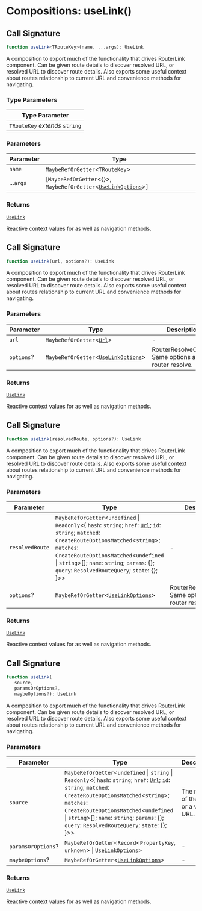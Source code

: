 # Compositions: useLink()

## Call Signature

```ts
function useLink<TRouteKey>(name, ...args): UseLink
```

A composition to export much of the functionality that drives RouterLink component. Can be given route details to discover resolved URL,
or resolved URL to discover route details. Also exports some useful context about routes relationship to current URL and convenience methods
for navigating.

### Type Parameters

| Type Parameter |
| ------ |
| `TRouteKey` *extends* `string` |

### Parameters

| Parameter | Type |
| ------ | ------ |
| `name` | `MaybeRefOrGetter`\<`TRouteKey`\> |
| ...`args` | [`MaybeRefOrGetter`\<\{\}\>, `MaybeRefOrGetter`\<[`UseLinkOptions`](../types/UseLinkOptions.md)\>] |

### Returns

[`UseLink`](../types/UseLink.md)

Reactive context values for as well as navigation methods.

## Call Signature

```ts
function useLink(url, options?): UseLink
```

A composition to export much of the functionality that drives RouterLink component. Can be given route details to discover resolved URL,
or resolved URL to discover route details. Also exports some useful context about routes relationship to current URL and convenience methods
for navigating.

### Parameters

| Parameter | Type | Description |
| ------ | ------ | ------ |
| `url` | `MaybeRefOrGetter`\<[`Url`](../types/Url.md)\> | - |
| `options`? | `MaybeRefOrGetter`\<[`UseLinkOptions`](../types/UseLinkOptions.md)\> | RouterResolveOptions Same options as router resolve. |

### Returns

[`UseLink`](../types/UseLink.md)

Reactive context values for as well as navigation methods.

## Call Signature

```ts
function useLink(resolvedRoute, options?): UseLink
```

A composition to export much of the functionality that drives RouterLink component. Can be given route details to discover resolved URL,
or resolved URL to discover route details. Also exports some useful context about routes relationship to current URL and convenience methods
for navigating.

### Parameters

| Parameter | Type | Description |
| ------ | ------ | ------ |
| `resolvedRoute` | `MaybeRefOrGetter`\<`undefined` \| `Readonly`\<\{ `hash`: `string`; `href`: [`Url`](../types/Url.md); `id`: `string`; `matched`: `CreateRouteOptionsMatched`\<`string`\>; `matches`: `CreateRouteOptionsMatched`\<`undefined` \| `string`\>[]; `name`: `string`; `params`: \{\}; `query`: `ResolvedRouteQuery`; `state`: \{\}; \}\>\> | - |
| `options`? | `MaybeRefOrGetter`\<[`UseLinkOptions`](../types/UseLinkOptions.md)\> | RouterResolveOptions Same options as router resolve. |

### Returns

[`UseLink`](../types/UseLink.md)

Reactive context values for as well as navigation methods.

## Call Signature

```ts
function useLink(
   source, 
   paramsOrOptions?, 
   maybeOptions?): UseLink
```

A composition to export much of the functionality that drives RouterLink component. Can be given route details to discover resolved URL,
or resolved URL to discover route details. Also exports some useful context about routes relationship to current URL and convenience methods
for navigating.

### Parameters

| Parameter | Type | Description |
| ------ | ------ | ------ |
| `source` | `MaybeRefOrGetter`\<`undefined` \| `string` \| `Readonly`\<\{ `hash`: `string`; `href`: [`Url`](../types/Url.md); `id`: `string`; `matched`: `CreateRouteOptionsMatched`\<`string`\>; `matches`: `CreateRouteOptionsMatched`\<`undefined` \| `string`\>[]; `name`: `string`; `params`: \{\}; `query`: `ResolvedRouteQuery`; `state`: \{\}; \}\>\> | The name of the route or a valid URL. |
| `paramsOrOptions`? | `MaybeRefOrGetter`\<`Record`\<`PropertyKey`, `unknown`\> \| [`UseLinkOptions`](../types/UseLinkOptions.md)\> | - |
| `maybeOptions`? | `MaybeRefOrGetter`\<[`UseLinkOptions`](../types/UseLinkOptions.md)\> | - |

### Returns

[`UseLink`](../types/UseLink.md)

Reactive context values for as well as navigation methods.
